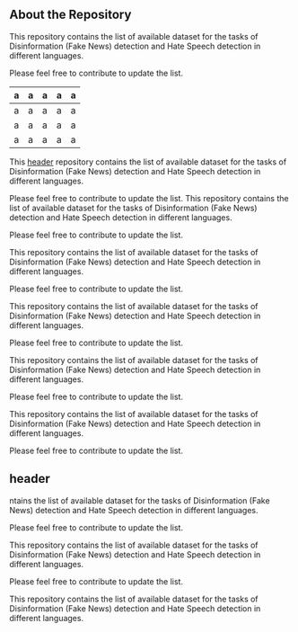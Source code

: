 About the Repository
-
This repository contains the list of available dataset for the tasks of Disinformation (Fake News) detection and Hate Speech detection in different languages.

Please feel free to contribute to update the list.


|a     |a|a|a|a|
|------|---|---|---|---|
|a     |a|a|a|a|
|a     |a|a|a|a|
|a     |a|a|a|a|


This [header](#header) repository contains the list of available dataset for the tasks of Disinformation (Fake News) detection and Hate Speech detection in different languages.

Please feel free to contribute to update the list.
This repository contains the list of available dataset for the tasks of Disinformation (Fake News) detection and Hate Speech detection in different languages.

Please feel free to contribute to update the list.

This repository contains the list of available dataset for the tasks of Disinformation (Fake News) detection and Hate Speech detection in different languages.

Please feel free to contribute to update the list.

This repository contains the list of available dataset for the tasks of Disinformation (Fake News) detection and Hate Speech detection in different languages.

Please feel free to contribute to update the list.

This repository contains the list of available dataset for the tasks of Disinformation (Fake News) detection and Hate Speech detection in different languages.

Please feel free to contribute to update the list.

This repository contains the list of available dataset for the tasks of Disinformation (Fake News) detection and Hate Speech detection in different languages.

Please feel free to contribute to update the list.
## header ###
ntains the list of available dataset for the tasks of Disinformation (Fake News) detection and Hate Speech detection in different languages.

Please feel free to contribute to update the list.

This repository contains the list of available dataset for the tasks of Disinformation (Fake News) detection and Hate Speech detection in different languages.

Please feel free to contribute to update the list.

This repository contains the list of available dataset for the tasks of Disinformation (Fake News) detection and Hate Speech detection in different languages.

